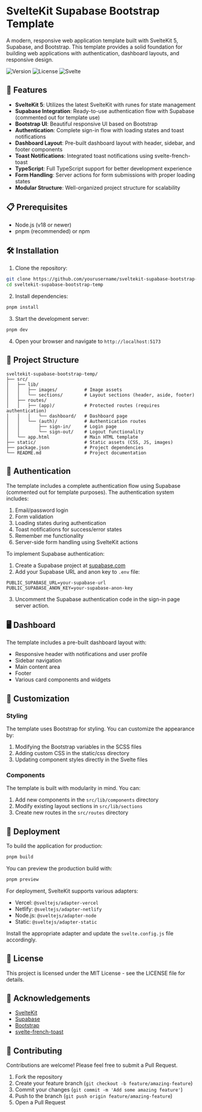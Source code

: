 # SvelteKit Supabase Bootstrap Template

A modern, responsive web application template built with SvelteKit 5, Supabase, and Bootstrap. This template provides a solid foundation for building web applications with authentication, dashboard layouts, and responsive design.

![Version](https://img.shields.io/badge/version-0.0.1-blue)
![License](https://img.shields.io/badge/license-MIT-green)
![Svelte](https://img.shields.io/badge/SvelteKit-5.0.0-orange)

## 🚀 Features

- **SvelteKit 5**: Utilizes the latest SvelteKit with runes for state management
- **Supabase Integration**: Ready-to-use authentication flow with Supabase (commented out for template use)
- **Bootstrap UI**: Beautiful responsive UI based on Bootstrap
- **Authentication**: Complete sign-in flow with loading states and toast notifications
- **Dashboard Layout**: Pre-built dashboard layout with header, sidebar, and footer components
- **Toast Notifications**: Integrated toast notifications using svelte-french-toast
- **TypeScript**: Full TypeScript support for better development experience
- **Form Handling**: Server actions for form submissions with proper loading states
- **Modular Structure**: Well-organized project structure for scalability

## 📋 Prerequisites

- Node.js (v18 or newer)
- pnpm (recommended) or npm

## 🛠️ Installation

1. Clone the repository:

```bash
git clone https://github.com/yourusername/sveltekit-supabase-bootstrap-temp.git
cd sveltekit-supabase-bootstrap-temp
```

2. Install dependencies:

```bash
pnpm install
```

3. Start the development server:

```bash
pnpm dev
```

4. Open your browser and navigate to `http://localhost:5173`

## 📁 Project Structure

```text
sveltekit-supabase-bootstrap-temp/
├── src/
│   ├── lib/
│   │   ├── images/          # Image assets
│   │   └── sections/        # Layout sections (header, aside, footer)
│   ├── routes/
│   │   ├── (app)/           # Protected routes (requires authentication)
│   │   │   └── dashboard/   # Dashboard page
│   │   └── (auth)/          # Authentication routes
│   │       ├── sign-in/     # Login page
│   │       └── sign-out/    # Logout functionality
│   └── app.html             # Main HTML template
├── static/                  # Static assets (CSS, JS, images)
├── package.json             # Project dependencies
└── README.md                # Project documentation
```

## 🔐 Authentication

The template includes a complete authentication flow using Supabase (commented out for template purposes). The authentication system includes:

1. Email/password login
2. Form validation
3. Loading states during authentication
4. Toast notifications for success/error states
5. Remember me functionality
6. Server-side form handling using SvelteKit actions

To implement Supabase authentication:

1. Create a Supabase project at [supabase.com](https://supabase.com)
2. Add your Supabase URL and anon key to `.env` file:

```env
PUBLIC_SUPABASE_URL=your-supabase-url
PUBLIC_SUPABASE_ANON_KEY=your-supabase-anon-key
```

3. Uncomment the Supabase authentication code in the sign-in page server action.

## 🖥️ Dashboard

The template includes a pre-built dashboard layout with:

- Responsive header with notifications and user profile
- Sidebar navigation
- Main content area
- Footer
- Various card components and widgets

## 🎨 Customization

### Styling

The template uses Bootstrap for styling. You can customize the appearance by:

1. Modifying the Bootstrap variables in the SCSS files
2. Adding custom CSS in the static/css directory
3. Updating component styles directly in the Svelte files

### Components

The template is built with modularity in mind. You can:

1. Add new components in the `src/lib/components` directory
2. Modify existing layout sections in `src/lib/sections`
3. Create new routes in the `src/routes` directory

## 🚀 Deployment

To build the application for production:

```bash
pnpm build
```

You can preview the production build with:

```bash
pnpm preview
```

For deployment, SvelteKit supports various adapters:

- Vercel: `@sveltejs/adapter-vercel`
- Netlify: `@sveltejs/adapter-netlify`
- Node.js: `@sveltejs/adapter-node`
- Static: `@sveltejs/adapter-static`

Install the appropriate adapter and update the `svelte.config.js` file accordingly.

## 📝 License

This project is licensed under the MIT License - see the LICENSE file for details.

## 🙏 Acknowledgements

- [SvelteKit](https://kit.svelte.dev/)
- [Supabase](https://supabase.com/)
- [Bootstrap](https://getbootstrap.com/)
- [svelte-french-toast](https://github.com/kbrgl/svelte-french-toast)

## 🤝 Contributing

Contributions are welcome! Please feel free to submit a Pull Request.

1. Fork the repository
2. Create your feature branch (`git checkout -b feature/amazing-feature`)
3. Commit your changes (`git commit -m 'Add some amazing feature'`)
4. Push to the branch (`git push origin feature/amazing-feature`)
5. Open a Pull Request

